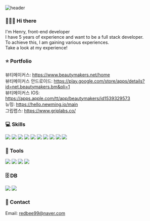 ![header](https://capsule-render.vercel.app/api?type=waving&text=Take%20a%20look%20at%20my%20experience!&fontSize=40&height=200&fontAlignY=40&fontColor=ffffff)

### 👨🏻‍💻 Hi there
I'm Henry, front-end developer<br>
I have 5 years of experience and want to be a full stack developer.<br>
To achieve this, I am gaining various experiences.<br>
Take a look at my experience!

### ⭐️ Portfolio
뷰티메이커스: https://www.beautymakers.net/home<br/>
뷰티메이커스 안드로이드: https://play.google.com/store/apps/details?id=net.beautymakers.bm&pli=1<br/>
뷰티메이커스 IOS: https://apps.apple.com/tt/app/beautymakers/id1539329573<br/>
뉴밍: https://hello.newming.io/main<br/>
그립랩스: https://www.griplabs.co/<br/>

### 💻 Skills
<img src="https://img.shields.io/badge/Vue.js-35495E?style=flat-square&logo=vuedotjs&logoColor=4FC08D"/> <img src="https://img.shields.io/badge/React-20232A?style=flat-square&logo=react&logoColor=61DAFB"/> <img src="https://img.shields.io/badge/Typescript-3178C6?style=flat-square&logo=Typescript&logoColor=white"/> <img src="https://img.shields.io/badge/Python-792EE5?style=flat-square&logo=Python&logoColor=white"/> <img src="https://img.shields.io/badge/Java-ED8B00?style=flat-square&logo=openjdk&logoColor=white"/> <img src="https://img.shields.io/badge/Javascript-F7DF1E?style=flat-square&logo=Javascript&logoColor=white"/> <img src="https://img.shields.io/badge/Flutter-FF7800?style=flat-square&logo=Flutter&logoColor=white"/> <img src="https://img.shields.io/badge/Flask-3481FE?style=flat-square&logo=Flask&logoColor=white"/> <img src="https://img.shields.io/badge/HTML5-E34F26?style=flat-square&logo=html5&logoColor=white"/> <img src="https://img.shields.io/badge/Sass-CC6699?style=flat-square&logo=sass&logoColor=white"/>

### 🔧 Tools
<img src="https://img.shields.io/badge/GIT-E44C30?style=flat-square&logo=git&logoColor=white"/> <img src="https://img.shields.io/badge/Slack-F0047F?style=flat-square&logo=Slack&logoColor=white"/> <img src="https://img.shields.io/badge/Figma-21B573?style=flat-square&logo=Figma&logoColor=white"/> <img src="https://img.shields.io/badge/Jira-0052CC?style=flat-square&logo=Jira&logoColor=white"/>

### 🗄️ DB
<img src ="https://img.shields.io/badge/MySQL-005C84?style=flat-square&logo=mysql&logoColor=white"/> <img src="https://img.shields.io/badge/MongoDB-4EA94B?style=flat-square&logo=mongodb&logoColor=white"/>

### 📮 Contact
Email: redbee99@naver.com
